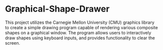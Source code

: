 # Graphical-Shape-Drawer
This project utilizes the Carnegie Mellon University (CMU) graphics library to create a simple drawing program capable of rendering various composite shapes on a graphical window. The program allows users to interactively draw shapes using keyboard inputs, and provides functionality to clear the screen.
